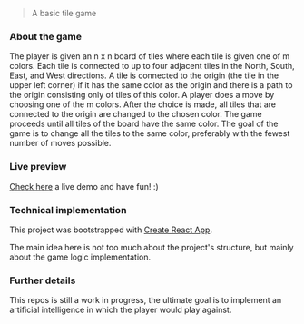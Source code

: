 > A basic tile game 

### About the game

The player is given an n x n board of tiles where each tile is given one
of m colors. Each tile is connected to up to four adjacent tiles in the North, South, East,
and West directions. A tile is connected to the origin (the tile in the upper left corner) if
it has the same color as the origin and there is a path to the origin consisting only of tiles
of this color. A player does a move by choosing one of the m colors. After the choice is
made, all tiles that are connected to the origin are changed to the chosen color. The game
proceeds until all tiles of the board have the same color. The goal of the game is to
change all the tiles to the same color, preferably with the fewest number of moves
possible.

### Live preview

[Check here](https://vanderleisilva.github.io/tiles-game/) a live demo and have fun! :)

### Technical implementation

This project was bootstrapped with [Create React App](https://github.com/facebook/create-react-app).

The main idea here is not too much about the project's structure, but mainly about the game logic implementation.

### Further details

This repos is still a work in progress, the ultimate goal is to implement an artificial intelligence in which the player would play against. 